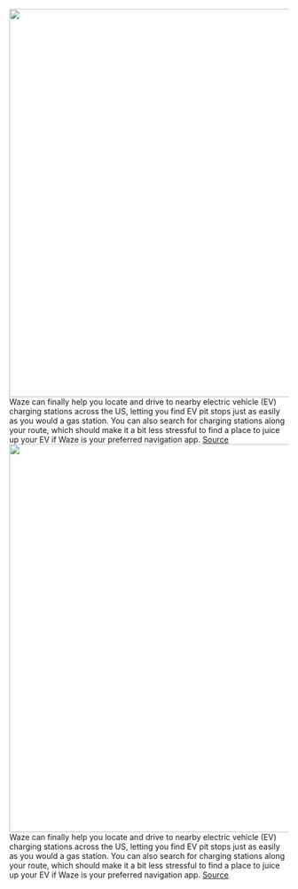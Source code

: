 <img src='https://cdn.vox-cdn.com/thumbor/FPqw9bDUvPi_h05wy79u4Aq-Cgs=/0x0:719x387/1200x800/filters:focal(303x160:417x274)/cdn.vox-cdn.com/uploads/chorus_image/image/70297463/waze_ev_charging_station_search.0.jpg' width='700px' /><br/>
Waze can finally help you locate and drive to nearby electric vehicle (EV) charging stations across the US, letting you find EV pit stops just as easily as you would a gas station. You can also search for charging stations along your route, which should make it a bit less stressful to find a place to juice up your EV if Waze is your preferred navigation app.
<a href='https://www.theverge.com/2021/12/20/22846386/waze-ev-charging-station-driving-map'> Source <a/><img src='https://cdn.vox-cdn.com/thumbor/FPqw9bDUvPi_h05wy79u4Aq-Cgs=/0x0:719x387/1200x800/filters:focal(303x160:417x274)/cdn.vox-cdn.com/uploads/chorus_image/image/70297463/waze_ev_charging_station_search.0.jpg' width='700px' /><br/>
Waze can finally help you locate and drive to nearby electric vehicle (EV) charging stations across the US, letting you find EV pit stops just as easily as you would a gas station. You can also search for charging stations along your route, which should make it a bit less stressful to find a place to juice up your EV if Waze is your preferred navigation app.
<a href='https://www.theverge.com/2021/12/20/22846386/waze-ev-charging-station-driving-map'> Source <a/>